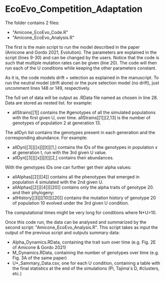 # EcoEvo_Competition_Adaptation
The folder contains 2 files:
- "Amicone_EcoEvo_Code.R"
- "Amicone_EcoEvo_Analysis.R"

The first is the main script to run the model described in the paper (Amicone and Gordo 2021, Evolution).
The parameters are explained in the script (lines 9-30) and can be changed by the users.
Notice that the code is such that multiple mutation rates can be given (line 20).
The code will then run each of the U conditions while keeping the other parameters constant.

As it is, the code models drift + selection as explained in the manuscript.
To run the neutral model (drift alone) or the pure selection model (no drift), just uncomment lines 148 or 149, respectively.

The full set of data will be output as .RData file named as chosen in line 28.
Data are stored as nested list. for example:
- allStrains[[1]] contains the #genotypes of all the simulated populations with the first given U, over time.
allStrains[[1]][2,13] is the number of genotypes of population 2 at generation 13.

The allDyn list contains the genotypes present in each generation and the corresponding abundance. For example:
- allDyn[[3]][[x]][[t]][1,] contains the IDs of the genotypes in population x at generation t, run with the 3rd given U value.
- allDyn[[3]][[x]][[t]][2,] contains their abundances.

With the genotypes IDs one can further get their alpha values: 
- allAlphas[[2]][[4]] contains all the phenotypes that emerged in population 4 simulated with the 2nd given U.
- allAlphas[[2]][[4]][[20]] contains only the alpha traits of genotype 20.
and their phylogeny: 
- allHistory[[3]][[10]][[20]] contains the mutation history of genotype 20 of population 10 evolved under the 3rd given U condition.

The computational times might be very long for conditions where N*U>10.

Once this code run, the data can be analysed and summarized by the second script: "Amicone_EcoEvo_Analysis.R".
This script takes as input the output of the previous script and outputs summary data:
- Alpha_Dynamics.RData, containing the trait sum over time (e.g. Fig. 2E of Amicone & Gordo 2021)
- M_Dynamics.RData, containing the number of genotypes over time (e.g. Fig. 3A of the same paper)
- U*_Sammary_Data.csv, one for each U condition, containing a table with the final statistics at the end of the simulations (Pi, Tajima's D, #clusters, etc.)

